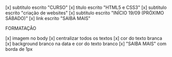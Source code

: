 [x] subtitulo escrito "CURSO"
[x] titulo escrito "HTML5 e CSS3"
[x] subtitulo escrito "criação de websites"
[x] subtitulo escrito "INÍCIO 19/09 (PRÓXIMO SÁBADO)"
[x] link escrito "SAIBA MAIS"

FORMATAÇÃO

[x] imagem no body
[x] centralizar todos os textos
[x] cor do texto branca
[x] background branco na data e cor do texto branco
[x] "SAIBA MAIS" com borda de 1px

